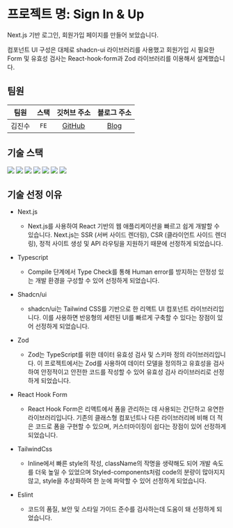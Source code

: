 # 프로젝트 명: Sign In & Up

Next.js 기반 로그인, 회원가입 페이지를 만들어 보았습니다.

컴포넌트 UI 구성은 대체로 shadcn-ui 라이브러리를 사용했고 회원가입 시 필요한 Form 및 유효성 검사는
React-hook-form과 Zod 라이브러리를 이용해서 설계했습니다.

## 팀원

|  팀원  |    스택    | 깃허브 주소 |                    블로그 주소                     |
| :----: | :--------: | :------: | :-------------------------------------------: |
| 김진수 |    `FE`    | [GitHub](https://github.com/kimjinsu0210) | [Blog](https://kimjinsu0210.tistory.com/)  |

## 기술 스택

<img src="https://img.shields.io/badge/react-61DAFB?style=for-the-badge&logo=react&logoColor=white">
<img src="https://img.shields.io/badge/Next.js-14.1.1-white?style=for-the-badge&logo=next.js&logoColor=black">
<img src="https://img.shields.io/badge/React%20Hook%20Form-FFC0CB?style=for-the-badge&logo=react&logoColor=black">
<img src="https://img.shields.io/badge/reactrouter-CA4245?style=for-the-badge&logo=reactrouter&logoColor=white">

<img src="https://img.shields.io/badge/typescript-3178C6?style=for-the-badge&logo=typescript&logoColor=white">
<img src="https://img.shields.io/badge/tailwindcss-06B6D4?style=for-the-badge&logo=tailwindcss&logoColor=white">
<img src="https://img.shields.io/badge/eslint-4B32C3?style=for-the-badge&logo=eslint&logoColor=white">

## 기술 선정 이유

- Next.js

  - Next.js를 사용하여 React 기반의 웹 애플리케이션을 빠르고 쉽게 개발할 수 있습니다. Next.js는 SSR (서버 사이드 렌더링), CSR (클라이언트 사이드 렌더링), 정적 사이트 생성 및 API 라우팅을 지원하기 때문에 선정하게 되었습니다.

- Typescript

  - Compile 단계에서 Type Check를 통해 Human error를 방지하는 안정성 있는 개발 환경을 구성할 수 있어 선정하게 되었습니다.

- Shadcn/ui

  - shadcn/ui는 Tailwind CSS를 기반으로 한 리액트 UI 컴포넌트 라이브러리입니다. 이를 사용하면 반응형의 세련된 UI를 빠르게 구축할 수 있다는 장점이 있어 선정하게 되었습니다.

- Zod

  - Zod는 TypeScript를 위한 데이터 유효성 검사 및 스키마 정의 라이브러리입니다. 이 프로젝트에서는 Zod를 사용하여 데이터 모델을 정의하고 유효성을 검사하여 안정적이고 안전한 코드를 작성할 수 있어 유효성 검사 라이브러리로 선정하게 되었습니다.

- React Hook Form

  - React Hook Form은 리액트에서 폼을 관리하는 데 사용되는 간단하고 유연한 라이브러리입니다. 기존의 클래스형 컴포넌트나 다른 라이브러리에 비해 더 적은 코드로 폼을 구현할 수 있으며, 커스터마이징이 쉽다는 장점이 있어 선정하게 되었습니다.

- TailwindCss

  - Inline에서 빠른 style의 작성, className의 작명을 생략해도 되어 개발 속도를 더욱 높일 수 있었으며 Styled-components처럼 code의 분량이 많아지지 않고, style을 추상화하여 한 눈에 파악할 수 있어 선정하게 되었습니다.

- Eslint
  - 코드의 품질, 보안 및 스타일 가이드 준수를 검사하는데 도움이 돼 선정하게 되었습니다.
